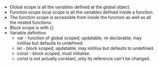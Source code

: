 * Global scope is all the variables defined at the global object.
* Function scope local scope is all the variables defined inside a function.
* The function scope is accessible from inside the function as well as all the nested functions.
* Block scope is with {}.
* Variable definition
  * var - function of global scoped, updatable, re-declarable, may initilise but defaults to undefined.
  * let - block scoped, updatable, may initilise but defaults to undefined.
  * const - block scoped, must initialise.
  * const is not actually constant, only its reference can't be changed.